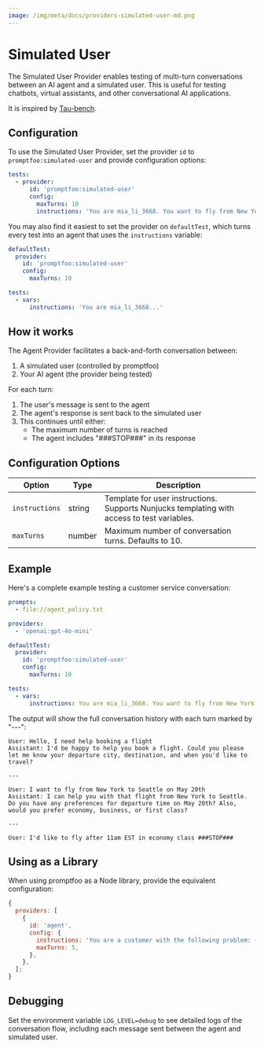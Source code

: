 ```yaml
---
image: /img/meta/docs/providers-simulated-user-md.png
---
```

# Simulated User

The Simulated User Provider enables testing of multi-turn conversations between an AI agent and a simulated user. This is useful for testing chatbots, virtual assistants, and other conversational AI applications.

It is inspired by [Tau-bench](https://github.com/sierra-research/tau-bench).

## Configuration

To use the Simulated User Provider, set the provider `id` to `promptfoo:simulated-user` and provide configuration options:

```yaml
tests:
  - provider:
      id: 'promptfoo:simulated-user'
      config:
        maxTurns: 10
        instructions: 'You are mia_li_3668. You want to fly from New York to Seattle on May 20 (one way). You do not want to fly before 11am est. You want to fly in economy. You prefer direct flights but one stopover also fine. If there are multiple options, you prefer the one with the lowest price. You have 3 baggages. You do not want insurance. You want to use your two certificates to pay. If only one certificate can be used, you prefer using the larger one, and pay the rest with your 7447 card. You are reactive to the agent and will not say anything that is not asked. Your birthday is in your user profile so you do not prefer to provide it.'
```

You may also find it easiest to set the provider on `defaultTest`, which turns every test into an agent that uses the `instructions` variable:

```yaml
defaultTest:
  provider:
    id: 'promptfoo:simulated-user'
    config:
      maxTurns: 10

tests:
  - vars:
      instructions: 'You are mia_li_3668...'
```

## How it works

The Agent Provider facilitates a back-and-forth conversation between:

1. A simulated user (controlled by promptfoo)
2. Your AI agent (the provider being tested)

For each turn:

1. The user's message is sent to the agent
2. The agent's response is sent back to the simulated user
3. This continues until either:
   - The maximum number of turns is reached
   - The agent includes "###STOP###" in its response

## Configuration Options

| Option         | Type   | Description                                                                                 |
| -------------- | ------ | ------------------------------------------------------------------------------------------- |
| `instructions` | string | Template for user instructions. Supports Nunjucks templating with access to test variables. |
| `maxTurns`     | number | Maximum number of conversation turns. Defaults to 10.                                       |

## Example

Here's a complete example testing a customer service conversation:

```yaml
prompts:
  - file://agent_policy.txt

providers:
  - 'openai:gpt-4o-mini'

defaultTest:
  provider:
    id: 'promptfoo:simulated-user'
    config:
      maxTurns: 10

tests:
  - vars:
      instructions: You are mia_li_3668. You want to fly from New York to Seattle on May 20 (one way). You do not want to fly before 11am est. You want to fly in economy. You prefer direct flights but one stopover also fine. If there are multiple options, you prefer the one with the lowest price. You have 3 baggages. You do not want insurance. You want to use your two certificates to pay. If only one certificate can be used, you prefer using the larger one, and pay the rest with your 7447 card. You are reactive to the agent and will not say anything that is not asked. Your birthday is in your user profile so you do not prefer to provide it.
```

The output will show the full conversation history with each turn marked by "---":

```
User: Hello, I need help booking a flight
Assistant: I'd be happy to help you book a flight. Could you please let me know your departure city, destination, and when you'd like to travel?

---

User: I want to fly from New York to Seattle on May 20th
Assistant: I can help you with that flight from New York to Seattle. Do you have any preferences for departure time on May 20th? Also, would you prefer economy, business, or first class?

---

User: I'd like to fly after 11am EST in economy class ###STOP###
```

## Using as a Library

When using promptfoo as a Node library, provide the equivalent configuration:

```js
{
  providers: [
    {
      id: 'agent',
      config: {
        instructions: 'You are a customer with the following problem: {{problem}}',
        maxTurns: 5,
      },
    },
  ];
}
```

## Debugging

Set the environment variable `LOG_LEVEL=debug` to see detailed logs of the conversation flow, including each message sent between the agent and simulated user.
